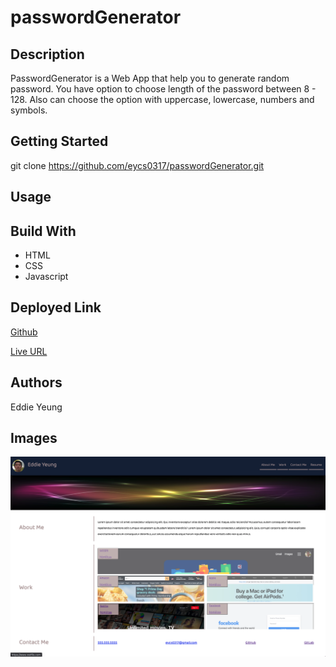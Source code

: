 # passwordGenerator

## Description

PasswordGenerator is a Web App that help you to generate random password. You have option to choose length of the password between 8 - 128. Also can choose the option with uppercase, lowercase, numbers and symbols.

## Getting Started

git clone  https://github.com/eycs0317/passwordGenerator.git

##  Usage


## Build With
  * HTML
  * CSS
  * Javascript

  ## Deployed Link

[Github](https://github.com/eycs0317/passwordGenerator)

[Live URL]()

## Authors
Eddie Yeung

## Images
![example](https://github.com/eycs0317/EddieYeungPortfolio/blob/main/images/example1.png)





